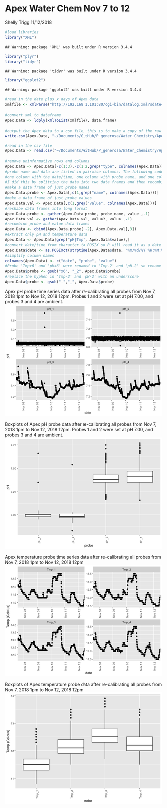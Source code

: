 Apex Water Chem Nov 7 to 12
================
Shelly Trigg
11/12/2018

``` r
#load libraries
library("XML")
```

    ## Warning: package 'XML' was built under R version 3.4.4

``` r
library("plyr")
library("tidyr")
```

    ## Warning: package 'tidyr' was built under R version 3.4.4

``` r
library("ggplot2")
```

    ## Warning: package 'ggplot2' was built under R version 3.4.4

``` r
#read in the date plus x days of Apex data
xmlfile <- xmlParse("http://192.168.1.101:80/cgi-bin/datalog.xml?sdate=181107&days=6") 

#convert xml to dataframe
Apex.Data <- ldply(xmlToList(xmlfile), data.frame)

#output the Apex data to a csv file; this is to make a copy of the raw data
write.csv(Apex.Data, "~/Documents/GitHub/P_generosa/Water_Chemistry/Apex_data_20181107-20181112.csv", quote =FALSE, row.names = FALSE)
```

``` r
#read in the csv file
Apex.Data <- read.csv("~/Documents/GitHub/P_generosa/Water_Chemistry/Apex_data_20181107-20181112.csv", stringsAsFactors = FALSE)

#remove uninformative rows and columns
Apex.Data <- Apex.Data[-c(1:3),-c(1:2,grep("type", colnames(Apex.Data)))]
#probe name and data are listed in pairwise columns. The following code reorganizes the table to have 
#one column with the date/time, one column with probe name, and one colum with probe value.
#I did this by splitting the data into two data frames and then recombining them. There is probably a better way to do this.
#make a data frame of just probe names
Apex.Data.probe <- Apex.Data[,c(1,grep("name", colnames(Apex.Data)))]
#make a data frame of just probe values
Apex.Data.val <- Apex.Data[,c(1,grep("value", colnames(Apex.Data)))]
#reshabe data frames into long format
Apex.Data.probe <- gather(Apex.Data.probe, probe_name, value ,-1)
Apex.Data.val <- gather(Apex.Data.val, value2, value ,-1)
#recombine probe and value data frames
Apex.Data <- cbind(Apex.Data.probe[,-2], Apex.Data.val[,3])
#extract only pH and temperature data
Apex.Data <- Apex.Data[grep("pH|Tmp", Apex.Data$value),]
#convert date/time from character to POSIX so R will read it as a date
Apex.Data$date <- as.POSIXct(strptime(Apex.Data$date, "%m/%d/%Y %H:%M:%S"))
#simplify column names
colnames(Apex.Data) <- c("date", "probe", "value")
#Probe 'Tmpx6' and 'pHx6' were renamed to 'Tmp-2' and 'pH-2' so rename them in the data to reflect that
Apex.Data$probe <- gsub("x6", "_2", Apex.Data$probe)
#replace the hyphen in 'Tmp-2' and 'pH-2' with an underscore
Apex.Data$probe <- gsub("-","_", Apex.Data$probe)
```

Apex pH probe time series data after re-calibrating all probes from Nov 7, 2018 1pm to Nov 12, 2018 12pm. Probes 1 and 2 were set at pH 7.00, and probes 3 and 4 are ambient. ![](Apex_Water_Chem_Nov7-12_2018_files/figure-markdown_github/unnamed-chunk-4-1.png)

Boxplots of Apex pH probe data after re-calibrating all probes from Nov 7, 2018 1pm to Nov 12, 2018 12pm. Probes 1 and 2 were set at pH 7.00, and probes 3 and 4 are ambient. ![](Apex_Water_Chem_Nov7-12_2018_files/figure-markdown_github/unnamed-chunk-5-1.png)

Apex temperature probe time series data after re-calibrating all probes from Nov 7, 2018 1pm to Nov 12, 2018 12pm. ![](Apex_Water_Chem_Nov7-12_2018_files/figure-markdown_github/unnamed-chunk-6-1.png)

Boxplots of Apex temperature probe data after re-calibrating all probes from Nov 7, 2018 1pm to Nov 12, 2018 12pm. ![](Apex_Water_Chem_Nov7-12_2018_files/figure-markdown_github/unnamed-chunk-7-1.png)
